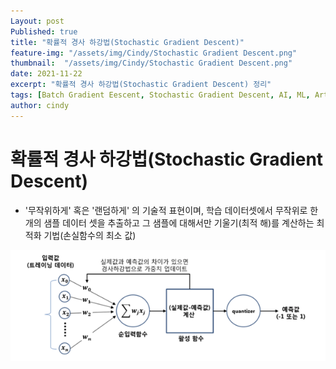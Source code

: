 ```yaml
---
Layout: post
Published: true
title: "확률적 경사 하강법(Stochastic Gradient Descent)"
feature-img: "/assets/img/Cindy/Stochastic Gradient Descent.png"
thumbnail:  "/assets/img/Cindy/Stochastic Gradient Descent.png"
date: 2021-11-22
excerpt: "확률적 경사 하강법(Stochastic Gradient Descent) 정리"
tags: [Batch Gradient Eescent, Stochastic Gradient Descent, AI, ML, Artificial intelligence, machine learning, megazone, ai center]
author: cindy
---
```


# 확률적 경사 하강법(Stochastic Gradient Descent)

 - '무작위하게' 혹은 '랜덤하게' 의 기술적 표현이며, 학습 데이터셋에서 무작위로 한개의 샘플 데이터 셋을 추출하고 그 샘플에 대해서만 기울기(최적 해)를 계산하는 최적화 기법(손실함수의  최소 값)


![png](/assets/img/Cindy/stochastic/image1.png)

